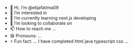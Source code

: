 - 👋 Hi, I’m @elijafatima09
- 👀 I’m interested in 
- 🌱 I’m currently learning next.js developing
- 💞️ I’m looking to collaborate on 
- 📫 How to reach me ...
- 😄 Pronouns: ...
- ⚡ Fun fact: ...
I have completed html java typescript css ...
<!---
elijafatima09/elijafatima09 is a ✨ special ✨ repository because its `README.md` (this file) appears on your GitHub profile.
You can click the Preview link to take a look at your changes.
--->
